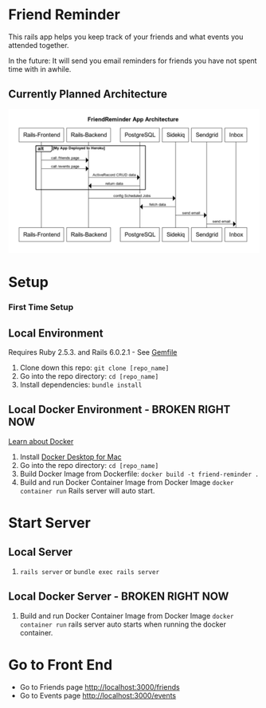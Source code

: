 # Friend Reminder

This rails app helps you keep track of your friends and what events you attended together. 

In the future: It will send you email reminders for friends you have not spent time with in awhile.

## Currently Planned Architecture
![](architecture.png)


# Setup
### First Time Setup
## Local Environment
Requires Ruby 2.5.3. and Rails 6.0.2.1 - See [Gemfile](https://github.com/KellyAH/friend-reminder-app/blob/master/Gemfile)

1. Clone down this repo: `git clone [repo_name]`
1. Go into the repo directory: `cd [repo_name]`
1. Install dependencies: `bundle install`

## Local Docker Environment - BROKEN RIGHT NOW
[Learn about Docker](https://semaphoreci.com/community/tutorials/dockerizing-a-ruby-on-rails-application)

1. Install [Docker Desktop for Mac](https://hub.docker.com/editions/community/docker-ce-desktop-mac)
1. Go into the repo directory: `cd [repo_name]`
1. Build Docker Image from Dockerfile: `docker build -t friend-reminder .`
1. Build and run Docker Container Image from Docker Image `docker container run`
Rails server will auto start. 


# Start Server
## Local Server
1. `rails server` or `bundle exec rails server`


## Local Docker Server  - BROKEN RIGHT NOW
1. Build and run Docker Container Image from Docker Image `docker container run`
rails server auto starts when running the docker container.

# Go to Front End
* Go to Friends page [http://localhost:3000/friends](http://localhost:3000/friends)
* Go to Events page [http://localhost:3000/events](http://localhost:3000/events)